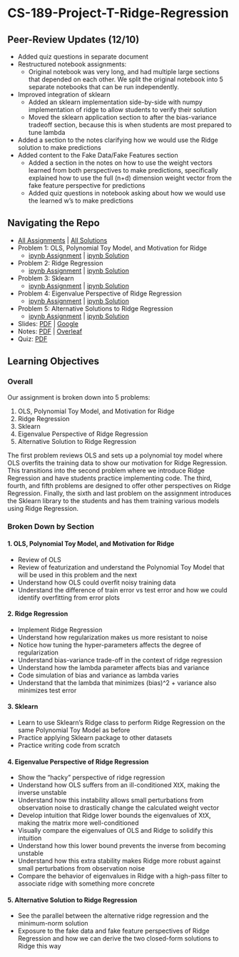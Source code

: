 # CS-189-Project-T-Ridge-Regression

## Peer-Review Updates (12/10)
* Added quiz questions in separate document
* Restructured notebook assignments:
  * Original notebook was very long, and had multiple large sections that depended on each other. We split the original notebook into 5 separate notebooks that can be run independently.
* Improved integration of sklearn
  * Added an sklearn implementation side-by-side with numpy implementation of ridge to allow students to verify their solution
  * Moved the sklearn application section to after the bias-variance tradeoff section, because this is when students are most prepared to tune lambda
* Added a section to the notes clarifying how we would use the Ridge solution to make predictions
* Added content to the Fake Data/Fake Features section
  * Added a section in the notes on how to use the weight vectors learned from both perspectives to make predictions, specifically explained how to use the full (n+d) dimension weight vector from the fake feature perspective for predictions
  * Added quiz questions in notebook asking about how we would use the learned w’s to make predictions

## Navigating the Repo
* [All Assignments](Ridge_Assignment) | [All Solutions](Ridge_Solution)
* Problem 1: OLS, Polynomial Toy Model, and Motivation for Ridge
  * [ipynb Assignment](Ridge_Assignment/prob1.ipynb) | [ipynb Solution](Ridge_Solutions/prob1-sol.ipynb)
* Problem 2: Ridge Regression
  * [ipynb Assignment](Ridge_Assignment/prob2.ipynb) | [ipynb Solution](Ridge_Solutions/prob2-sol.ipynb)
* Problem 3: Sklearn
  * [ipynb Assignment](Ridge_Assignment/prob3.ipynb) | [ipynb Solution](Ridge_Solutions/prob3-sol.ipynb)
* Problem 4: Eigenvalue Perspective of Ridge Regression
  * [ipynb Assignment](Ridge_Assignment/prob4.ipynb) | [ipynb Solution](Ridge_Solutions/prob4-sol.ipynb)
* Problem 5: Alternative Solutions to Ridge Regression
  * [ipynb Assignment](Ridge_Assignment/prob5.ipynb) | [ipynb Solution](Ridge_Solutions/prob5-sol.ipynb)
* Slides: [PDF](Ridge_Slides.pdf) | [Google](https://docs.google.com/presentation/d/1LYJdIy-f_f5NRS41nCvi7KfB5YRRByuTvddpJPkE5zQ/edit?usp=sharing)
* Notes: [PDF](Ridge_Notes.pdf) | [Overleaf](https://www.overleaf.com/read/gcgvnyjyxrst)
* Quiz: [PDF](Ridge_Quiz.pdf)

## Learning Objectives
### Overall
Our assignment is broken down into 5 problems:
1. OLS, Polynomial Toy Model, and Motivation for Ridge
2. Ridge Regression
3. Sklearn
4. Eigenvalue Perspective of Ridge Regression
5. Alternative Solution to Ridge Regression

The first problem reviews OLS and sets up a polynomial toy model where OLS overfits the training data to show our motivation for Ridge Regression. This transitions into the second problem where we introduce Ridge Regression and have students practice implementing code. The third, fourth, and fifth problems are designed to offer other perspectives on Ridge Regression. Finally, the sixth and last problem on the assignment introduces the Sklearn library to the students and has them training various models using Ridge Regression.

### Broken Down by Section
#### 1. OLS, Polynomial Toy Model, and Motivation for Ridge

  * Review of OLS
  * Review of featurization and understand the Polynomial Toy Model that will be used in this problem and the next
  * Understand how OLS could overfit noisy training data
  * Understand the difference of train error vs test error and how we could identify overfitting from error plots
#### 2. Ridge Regression

  * Implement Ridge Regression
  * Understand how regularization makes us more resistant to noise
  * Notice how tuning the hyper-parameters affects the degree of regularization
  * Understand bias-variance trade-off in the context of ridge regression
  * Understand how the lambda parameter affects bias and variance
  * Code simulation of bias and variance as lambda varies
  * Understand that the lambda that minimizes (bias)^2 + variance also minimizes test error 
#### 3. Sklearn

  * Learn to use Sklearn’s Ridge class to perform Ridge Regression on the same Polynomial Toy Model as before
  * Practice applying Sklearn package to other datasets
  * Practice writing code from scratch
#### 4. Eigenvalue Perspective of Ridge Regression

  * Show the “hacky” perspective of ridge regression
  * Understand how OLS suffers from an ill-conditioned XtX, making the inverse unstable
  * Understand how this instability allows small perturbations from observation noise to drastically change the calculated weight vector
  * Develop intuition that Ridge lower bounds the eigenvalues of XtX, making the matrix more well-conditioned
  * Visually compare the eigenvalues of OLS and Ridge to solidify this intuition
  * Understand how this lower bound prevents the inverse from becoming unstable
  * Understand how this extra stability makes Ridge more robust against small perturbations from observation noise
  * Compare the behavior of eigenvalues in Ridge with a high-pass filter to associate ridge with something more concrete
#### 5. Alternative Solution to Ridge Regression

  * See the parallel between the alternative ridge regression and the minimum-norm solution
  * Exposure to the fake data and fake feature perspectives of Ridge Regression and how we can derive the two closed-form solutions to Ridge this way
